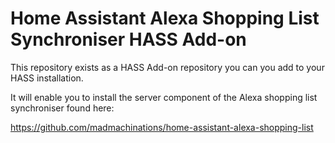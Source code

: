 # Home Assistant Alexa Shopping List Synchroniser HASS Add-on

This repository exists as a HASS Add-on repository you can you add to your HASS installation.

It will enable you to install the server component of the Alexa shopping list synchroniser found here:

https://github.com/madmachinations/home-assistant-alexa-shopping-list